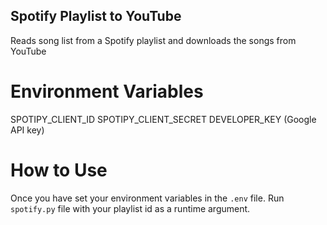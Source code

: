 ## Spotify Playlist to YouTube

Reads song list from a Spotify playlist and downloads the songs from YouTube

# Environment Variables

SPOTIPY_CLIENT_ID
SPOTIPY_CLIENT_SECRET
DEVELOPER_KEY (Google API key)

# How to Use

Once you have set your environment variables in the `.env` file. Run `spotify.py` file with your playlist id as a runtime argument.
